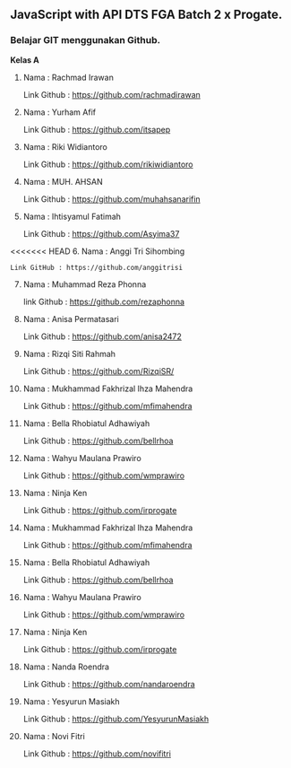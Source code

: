 ## JavaScript with API DTS FGA Batch 2 x Progate.

<h3>Belajar GIT menggunakan Github.</h3>

**Kelas A**

1. Nama : Rachmad Irawan 
    
    Link Github : https://github.com/rachmadirawan

2. Nama : Yurham Afif
    
    Link Github : https://github.com/itsapep

3. Nama : Riki Widiantoro
    
    Link Github : https://github.com/rikiwidiantoro

4. Nama : MUH. AHSAN

    Link Github : https://github.com/muhahsanarifin

5. Nama : Ihtisyamul Fatimah
    
    Link Github : https://github.com/Asyima37

<<<<<<< HEAD
6. Nama : Anggi Tri Sihombing
    
    Link GitHub : https://github.com/anggitrisi

7. Nama : Muhammad Reza Phonna

    link Github : https://github.com/rezaphonna

8. Nama : Anisa Permatasari

    Link Github : https://github.com/anisa2472   

9. Nama : Rizqi Siti Rahmah

    Link Github : https://github.com/RizqiSR/
   
9. Nama : Mukhammad Fakhrizal Ihza Mahendra

    Link Github : https://github.com/mfimahendra
    
10. Nama : Bella Rhobiatul Adhawiyah

    Link Github : https://github.com/bellrhoa

11. Nama : Wahyu Maulana Prawiro

    Link Github : https://github.com/wmprawiro

12. Nama : Ninja Ken

    Link Github : https://github.com/irprogate

   
13. Nama : Mukhammad Fakhrizal Ihza Mahendra

    Link Github : https://github.com/mfimahendra
    
14. Nama : Bella Rhobiatul Adhawiyah

    Link Github : https://github.com/bellrhoa

15. Nama : Wahyu Maulana Prawiro

    Link Github : https://github.com/wmprawiro

16. Nama : Ninja Ken

    Link Github : https://github.com/irprogate

17. Nama : Nanda Roendra

    Link Github : https://github.com/nandaroendra

18. Nama : Yesyurun Masiakh

    Link Github : https://github.com/YesyurunMasiakh

19. Nama : Novi Fitri

    Link Github : https://github.com/novifitri

